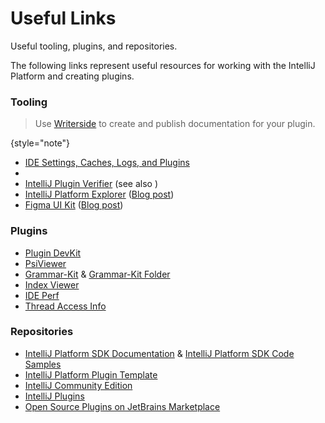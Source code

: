 <!-- Copyright 2000-2025 JetBrains s.r.o. and other contributors. Use of this source code is governed by the Apache 2.0 license that can be found in the LICENSE file. -->

# Useful Links

<link-summary>Useful tooling, plugins, and repositories.</link-summary>

The following links represent useful resources for working with the IntelliJ Platform and creating plugins.

### Tooling

> Use [Writerside](https://plugins.jetbrains.com/plugin/20158-writerside) to create and publish documentation for your plugin.
>
{style="note"}

* [IDE Settings, Caches, Logs, and Plugins](https://intellij-support.jetbrains.com/hc/en-us/articles/206544519-Directories-used-by-the-IDE-to-store-settings-caches-plugins-and-logs)
* [](internal_actions_intro.md)
* [IntelliJ Plugin Verifier](https://github.com/JetBrains/intellij-plugin-verifier) (see also [](verifying_plugin_compatibility.md))
* [IntelliJ Platform Explorer](https://jb.gg/ipe) ([Blog post](https://blog.jetbrains.com/platform/2020/12/intellij-platform-explorer-get-to-the-extension-point/))
* [Figma UI Kit](UI_kit.md) ([Blog post](https://blog.jetbrains.com/idea/2021/05/intellij-platform-ui-kit/))

### Plugins

* [Plugin DevKit](https://plugins.jetbrains.com/plugin/22851-plugin-devkit)
* [PsiViewer](https://plugins.jetbrains.com/plugin/227-psiviewer)
* [Grammar-Kit](https://plugins.jetbrains.com/plugin/6606-grammar-kit) & [Grammar-Kit Folder](https://plugins.jetbrains.com/plugin/12983-grammar-kit-folder)
* [Index Viewer](https://plugins.jetbrains.com/plugin/13029-index-viewer/)
* [IDE Perf](https://plugins.jetbrains.com/plugin/15104-ide-perf)
* [Thread Access Info](https://plugins.jetbrains.com/plugin/16815-thread-access-info)

### Repositories

* [IntelliJ Platform SDK Documentation](https://github.com/JetBrains/intellij-sdk-docs) & [IntelliJ Platform SDK Code Samples](https://github.com/JetBrains/intellij-sdk-code-samples)
* [IntelliJ Platform Plugin Template](https://github.com/JetBrains/intellij-platform-plugin-template)
* [IntelliJ Community Edition](%gh-ic%/README.md)
* [IntelliJ Plugins](https://github.com/JetBrains/intellij-plugins)
* [Open Source Plugins on JetBrains Marketplace](https://plugins.jetbrains.com/search?orderBy=name&shouldHaveSource=true)
